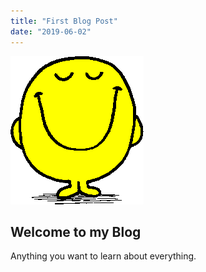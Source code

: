 ```yaml
---
title: "First Blog Post"
date: "2019-06-02"
---
```


![Happy](./Happy.png)

## Welcome to my Blog

Anything you want to learn about everything.